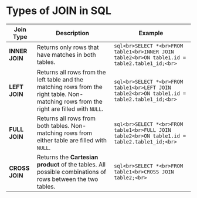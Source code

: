 # Types of JOIN in SQL

| **Join Type**  | **Description**                                                                                                                           | **Example**                                                                                   |
| -------------- | ----------------------------------------------------------------------------------------------------------------------------------------- | --------------------------------------------------------------------------------------------- |
| **INNER JOIN** | Returns only rows that have matches in both tables.                                                                                       | `sql<br>SELECT *<br>FROM table1<br>INNER JOIN table2<br>ON table1.id = table2.table1_id;<br>` |
| **LEFT JOIN**  | Returns all rows from the left table and the matching rows from the right table. Non-matching rows from the right are filled with `NULL`. | `sql<br>SELECT *<br>FROM table1<br>LEFT JOIN table2<br>ON table1.id = table2.table1_id;<br>`  |
| **FULL JOIN**  | Returns all rows from both tables. Non-matching rows from either table are filled with `NULL`.                                            | `sql<br>SELECT *<br>FROM table1<br>FULL JOIN table2<br>ON table1.id = table2.table1_id;<br>`  |
| **CROSS JOIN** | Returns the **Cartesian product** of the tables. All possible combinations of rows between the two tables.                                | `sql<br>SELECT *<br>FROM table1<br>CROSS JOIN table2;<br>`                                    |
